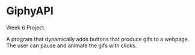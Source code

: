 # GiphyAPI
Week 6 Project.

A program that dynamically adds buttons that produce gifs to a webpage. The user can pause and animate the gifs with clicks. 
